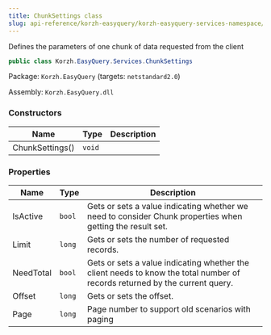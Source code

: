 ```yaml
---
title: ChunkSettings class
slug: api-reference/korzh-easyquery/korzh-easyquery-services-namespace/chunksettings-class
---
```

Defines the parameters of one chunk of data requested from the client
```csharp
public class Korzh.EasyQuery.Services.ChunkSettings

```
Package: `Korzh.EasyQuery` (targets: `netstandard2.0`)

Assembly: `Korzh.EasyQuery.dll`

### Constructors

| Name | Type | Description | 
| --- | --- | --- | 
| ChunkSettings() | `void` |  | 


### Properties

| Name | Type | Description | 
| --- | --- | --- | 
| IsActive | `bool` | Gets or sets a value indicating whether we need to consider Chunk properties when getting the result set. | 
| Limit | `long` | Gets or sets the number of requested records. | 
| NeedTotal | `bool` | Gets or sets a value indicating whether the client needs to know the total number of records returned by the current query. | 
| Offset | `long` | Gets or sets the offset. | 
| Page | `long` | Page number to support old scenarios with paging |